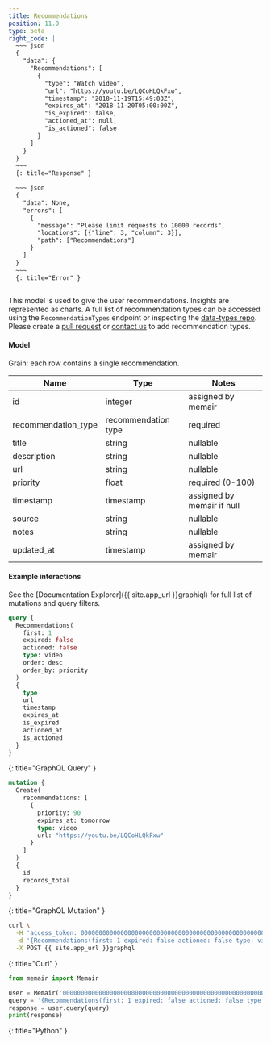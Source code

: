 ```yaml
---
title: Recommendations
position: 11.0
type: beta
right_code: |
  ~~~ json
  {
    "data": {
      "Recommendations": [
        {
          "type": "Watch video",
          "url": "https://youtu.be/LQCoHLQkFxw",
          "timestamp": "2018-11-19T15:49:03Z",
          "expires_at": "2018-11-20T05:00:00Z",
          "is_expired": false,
          "actioned_at": null,
          "is_actioned": false
        }
      ]
    }
  }
  ~~~
  {: title="Response" }

  ~~~ json
  {
    "data": None,
    "errors": [
      {
        "message": "Please limit requests to 10000 records",
        "locations": [{"line": 3, "column": 3}],
        "path": ["Recommendations"]
      }
    ]
  }
  ~~~
  {: title="Error" }
---
```


This model is used to give the user recommendations. Insights are represented as charts. A full list of recommendation types can be accessed using the `RecommendationTypes` endpoint or inspecting the [data-types repo](https://github.com/memair/data-types/blob/master/recommendation_types.yml). Please create a [pull request](https://github.com/memair/data-types/blob/master/recommendation_types.yml) or [contact us](https://blog.memair.com/community/contact) to add recommendation types.

#### Model

Grain: each row contains a single recommendation.

| Name | Type | Notes |
|-------|--------|---------|
| id | integer | assigned by memair |
| recommendation_type | recommendation type | required |
| title | string | nullable |
| description | string | nullable |
| url | string | nullable |
| priority | float | required (0-100) |
| timestamp | timestamp | assigned by memair if null |
| source | string | nullable |
| notes | string | nullable |
| updated_at | timestamp | assigned by memair |

#### Example interactions

See the [Documentation Explorer]({{ site.app_url }}graphiql) for full list of mutations and query filters.

~~~ graphql
query {
  Recommendations(
    first: 1
    expired: false
    actioned: false
    type: video
    order: desc
    order_by: priority
  )
  {
    type
    url
    timestamp
    expires_at
    is_expired
    actioned_at
    is_actioned
  }
}
~~~
{: title="GraphQL Query" }

~~~ graphql
mutation {
  Create(
    recommendations: [
      {
        priority: 90
        expires_at: tomorrow
        type: video
        url: "https://youtu.be/LQCoHLQkFxw"
      }
    ]
  )
  {
    id
    records_total
  }
}
~~~
{: title="GraphQL Mutation" }

~~~ bash
curl \
  -H 'access_token: 0000000000000000000000000000000000000000000000000000000000000000' \
  -d '{Recommendations(first: 1 expired: false actioned: false type: video order: desc order_by: priority){type url timestamp expires_at is_expired actioned_at is_actioned}}' \
  -X POST {{ site.app_url }}graphql
~~~
{: title="Curl" }

~~~ python
from memair import Memair

user = Memair('0000000000000000000000000000000000000000000000000000000000000000')
query = '{Recommendations(first: 1 expired: false actioned: false type: video order: desc order_by: priority){type url timestamp expires_at is_expired actioned_at is_actioned} }'
response = user.query(query)
print(response)
~~~
{: title="Python" }
